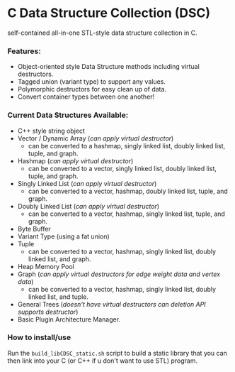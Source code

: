# C Data Structure Collection (DSC)
self-contained all-in-one STL-style data structure collection in C.

### Features:
* Object-oriented style Data Structure methods including virtual destructors.
* Tagged union (variant type) to support any values.
* Polymorphic destructors for easy clean up of data.
* Convert container types between one another!

### Current Data Structures Available:
* C++ style string object
* Vector / Dynamic Array (*can apply virtual destructor*)
	* can be converted to a hashmap, singly linked list, doubly linked list, tuple, and graph.
* Hashmap (*can apply virtual destructor*)
	* can be converted to a vector, singly linked list, doubly linked list, tuple, and graph.
* Singly Linked List (*can apply virtual destructor*)
	* can be converted to a vector, hashmap, doubly linked list, tuple, and graph.
* Doubly Linked List (*can apply virtual destructor*)
	* can be converted to a vector, hashmap, singly linked list, tuple, and graph.
* Byte Buffer
* Variant Type (using a fat union)
* Tuple
	* can be converted to a vector, hashmap, singly linked list, doubly linked list, and graph.
* Heap Memory Pool
* Graph (*can apply virtual destructors for edge weight data and vertex data*)
	* can be converted to a vector, hashmap, singly linked list, doubly linked list, and tuple.
* General Trees (*doesn't have virtual destructors can deletion API supports destructor*)
* Basic Plugin Architecture Manager.

### How to install/use
Run the `build_libCDSC_static.sh` script to build a static library that you can then link into your C (or C++ if u don't want to use STL) program.
